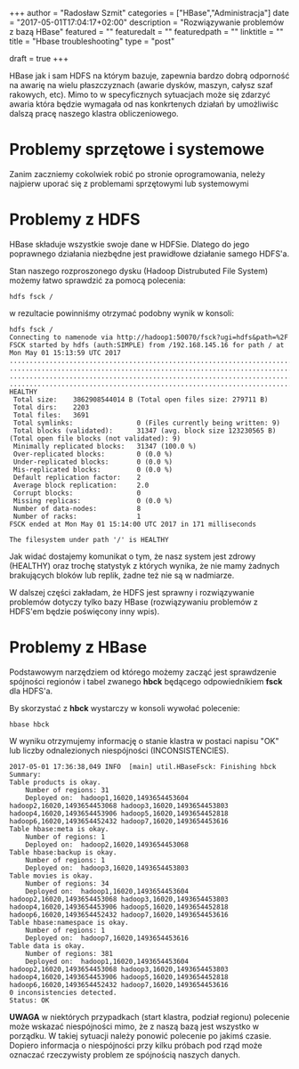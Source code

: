 +++
author = "Radosław Szmit"
categories = ["HBase","Administracja"]
date = "2017-05-01T17:04:17+02:00"
description = "Rozwiązywanie problemów z bazą HBase"
featured = ""
featuredalt = ""
featuredpath = ""
linktitle = ""
title = "Hbase troubleshooting"
type = "post"

draft = true
+++

HBase jak i sam HDFS na którym bazuje, zapewnia bardzo dobrą odporność na awarię na wielu płaszczyznach (awarie dysków, maszyn, całysz szaf rakowych, etc). Mimo to w specyficznych sytuacjach może się zdarzyć awaria która będzie wymagała od nas konkrtenych działań by umożliwiśc dalszą pracę naszego klastra obliczeniowego.

# Problemy sprzętowe i systemowe

Zanim zaczniemy cokolwiek robić po stronie oprogramowania, neleży najpierw uporać się z problemami sprzętowymi lub systemowymi

# Problemy z HDFS

HBase składuje wszystkie swoje dane w HDFSie. Dlatego do jego poprawnego działania niezbędne jest prawidłowe działanie samego HDFS'a.

Stan naszego rozproszonego dysku (Hadoop Distrubuted File System) możemy łatwo sprawdzić za pomocą polecenia:

~~~shell
hdfs fsck /
~~~

w rezultacie powinniśmy otrzymać podobny wynik w konsoli:
~~~shell
hdfs fsck /
Connecting to namenode via http://hadoop1:50070/fsck?ugi=hdfs&path=%2F
FSCK started by hdfs (auth:SIMPLE) from /192.168.145.16 for path / at Mon May 01 15:13:59 UTC 2017
....................................................................................................
....................................................................................................
....................................................................................................
...........................................................................................Status: HEALTHY
 Total size:    3862908544014 B (Total open files size: 279711 B)
 Total dirs:    2203
 Total files:   3691
 Total symlinks:                0 (Files currently being written: 9)
 Total blocks (validated):      31347 (avg. block size 123230565 B) (Total open file blocks (not validated): 9)
 Minimally replicated blocks:   31347 (100.0 %)
 Over-replicated blocks:        0 (0.0 %)
 Under-replicated blocks:       0 (0.0 %)
 Mis-replicated blocks:         0 (0.0 %)
 Default replication factor:    2
 Average block replication:     2.0
 Corrupt blocks:                0
 Missing replicas:              0 (0.0 %)
 Number of data-nodes:          8
 Number of racks:               1
FSCK ended at Mon May 01 15:14:00 UTC 2017 in 171 milliseconds

The filesystem under path '/' is HEALTHY
~~~

Jak widać dostajemy komunikat o tym, że nasz system jest zdrowy (HEALTHY) oraz trochę statystyk z których wynika, że nie mamy żadnych brakujących bloków lub replik, żadne też nie są w nadmiarze.

W dalszej części zakładam, że HDFS jest sprawny i rozwiązywanie problemów dotyczy tylko bazy HBase (rozwiązywaniu problemów z HDFS'em będzie poświęcony inny wpis).

# Problemy z HBase

Podstawowym narzędziem od którego możemy zacząć jest sprawdzenie spójności regionów i tabel zwanego **hbck** będącego odpowiednikiem **fsck** dla HDFS'a.

By skorzystać z **hbck** wystarczy w konsoli wywołać polecenie:
~~~shell
hbase hbck
~~~

W wyniku otrzymujemy informację o stanie klastra w postaci napisu "OK" lub liczby odnalezionych niespójności (INCONSISTENCIES).

~~~shell
2017-05-01 17:36:38,049 INFO  [main] util.HBaseFsck: Finishing hbck
Summary:
Table products is okay.
    Number of regions: 31
    Deployed on:  hadoop1,16020,1493654453604 hadoop2,16020,1493654453068 hadoop3,16020,1493654453803 hadoop4,16020,1493654453906 hadoop5,16020,1493654452818 hadoop6,16020,1493654452432 hadoop7,16020,1493654453616
Table hbase:meta is okay.
    Number of regions: 1
    Deployed on:  hadoop2,16020,1493654453068
Table hbase:backup is okay.
    Number of regions: 1
    Deployed on:  hadoop3,16020,1493654453803
Table movies is okay.
    Number of regions: 34
    Deployed on:  hadoop1,16020,1493654453604 hadoop2,16020,1493654453068 hadoop3,16020,1493654453803 hadoop4,16020,1493654453906 hadoop5,16020,1493654452818 hadoop6,16020,1493654452432 hadoop7,16020,1493654453616
Table hbase:namespace is okay.
    Number of regions: 1
    Deployed on:  hadoop7,16020,1493654453616
Table data is okay.
    Number of regions: 381
    Deployed on:  hadoop1,16020,1493654453604 hadoop2,16020,1493654453068 hadoop3,16020,1493654453803 hadoop4,16020,1493654453906 hadoop5,16020,1493654452818 hadoop6,16020,1493654452432 hadoop7,16020,1493654453616
0 inconsistencies detected.
Status: OK
~~~

**UWAGA** w niektórych przypadkach (start klastra, podział regionu) polecenie może wskazać niespójności mimo, że z naszą bazą jest wszystko w porządku. W takiej sytuacji należy ponowić polecenie po jakimś czasie. Dopiero informacja o niespójności przy kilku próbach pod rząd może oznaczać rzeczywisty problem ze spójnością naszych danych.


















